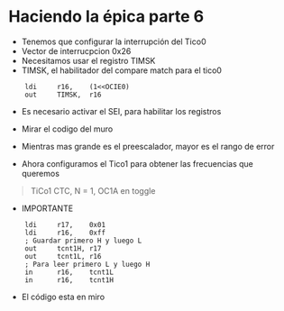 # Haciendo la épica parte 6
- Tenemos que configurar la interrupción del Tico0
- Vector de interrucpcion 0x26
- Necesitamos usar el registro TIMSK 
- TIMSK,    el habilitador del compare match para el tico0

```
    ldi     r16,    (1<<OCIE0)
    out     TIMSK,  r16
```

- Es necesario activar el SEI, para habilitar los registros
- Mirar el codigo del muro
- Mientras mas grande es el preescalador, mayor es el rango de error

- Ahora configuramos el Tico1 para obtener las frecuencias que queremos
> TiCo1 CTC, N = 1, OC1A en toggle
- IMPORTANTE

```
    ldi     r17,    0x01
    ldi     r16,    0xff
    ; Guardar primero H y luego L
    out     tcnt1H, r17
    out     tcnt1L, r16
    ; Para leer primero L y luego H
    in      r16,    tcnt1L
    in      r16,    tcnt1H
```

- El código esta en miro